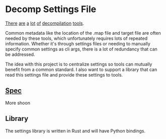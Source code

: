 # Decomp Settings File

[There](https://github.com/matt-kempster/m2c) [are](https://github.com/simonlindholm/decomp-permuter) [a](https://github.com/decompals/frogress) [lot](https://github.com/Decompollaborate/spimdisasm) [of](https://github.com/Decompollaborate/mapfile_parser) [decompilation](https://github.com/ethteck/splat) [tools](https://github.com/ethteck/coddog).

Common metadata like the location of the .map file and target file are often needed by these tools, which unfortunately requires lots of repeated information. Whether it's through settings files or needing to manually specify common settings as cli args, there is a lot of redundancy that can be addressed.

The idea with this project is to centralize settings so tools can mutually benefit from a common standard. I also want to support a library that can read this settings file and provide these settings to tools.

## [Spec](test/decomp.yaml)

More shoon

## Library

The settings library is written in Rust and will have Python bindings.